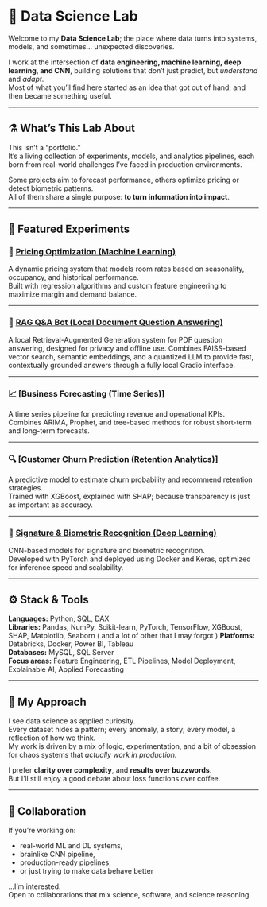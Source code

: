 # 🧠 Data Science Lab

Welcome to my **Data Science Lab**; the place where data turns into systems, models, and sometimes... unexpected discoveries.

I work at the intersection of **data engineering, machine learning, deep learning, and CNN**, building solutions that don’t just predict, but *understand* and *adapt*.  
Most of what you’ll find here started as an idea that got out of hand; and then became something useful.

---

## ⚗️ What’s This Lab About

This isn’t a “portfolio.”  
It’s a living collection of experiments, models, and analytics pipelines, each born from real-world challenges I’ve faced in production environments.  

Some projects aim to forecast performance, others optimize pricing or detect biometric patterns.  
All of them share a single purpose: **to turn information into impact**.

---

## 🔬 Featured Experiments

### 🧮 [Pricing Optimization (Machine Learning)](https://github.com/LunAI-dev/Pricing_Optimization)
A dynamic pricing system that models room rates based on seasonality, occupancy, and historical performance.  
Built with regression algorithms and custom feature engineering to maximize margin and demand balance.  

---

### 🤖 [RAG Q&A Bot (Local Document Question Answering)](https://github.com/LunAI-dev/Rag_doc_QA_engine)
A local Retrieval-Augmented Generation system for PDF question answering, designed for privacy and offline use.
Combines FAISS-based vector search, semantic embeddings, and a quantized LLM to provide fast, contextually grounded answers through a fully local Gradio interface.

---

### 📈 [Business Forecasting (Time Series)]
A time series pipeline for predicting revenue and operational KPIs.  
Combines ARIMA, Prophet, and tree-based methods for robust short-term and long-term forecasts.  

---

### 🔍 [Customer Churn Prediction (Retention Analytics)]
A predictive model to estimate churn probability and recommend retention strategies.  
Trained with XGBoost, explained with SHAP; because transparency is just as important as accuracy.  

---

### 🧠 [Signature & Biometric Recognition (Deep Learning)](https://github.com/LunAI-dev/ForgeryDetection_ResDense)
CNN-based models for signature and biometric recognition.  
Developed with PyTorch and deployed using Docker and Keras, optimized for inference speed and scalability.  

---

## ⚙️ Stack & Tools

**Languages:** Python, SQL, DAX  
**Libraries:** Pandas, NumPy, Scikit-learn, PyTorch, TensorFlow, XGBoost, SHAP, Matplotlib, Seaborn  ( and a lot of other that I may forgot )
**Platforms:** Databricks, Docker, Power BI, Tableau  
**Databases:** MySQL, SQL Server  
**Focus areas:** Feature Engineering, ETL Pipelines, Model Deployment, Explainable AI, Applied Forecasting

---

## 🧩 My Approach

I see data science as applied curiosity.  
Every dataset hides a pattern; every anomaly, a story; every model, a reflection of how we think.  
My work is driven by a mix of logic, experimentation, and a bit of obsession for chaos systems that *actually work in production.*

I prefer **clarity over complexity**, and **results over buzzwords**.  
But I’ll still enjoy a good debate about loss functions over coffee.

---

## 🤝 Collaboration

If you’re working on:
- real-world ML and DL systems,
- brainlike CNN pipeline,
- production-ready pipelines,
- or just trying to make data behave better

...I’m interested.  
Open to collaborations that mix science, software, and science reasoning.
